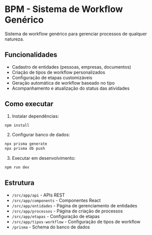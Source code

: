# BPM - Sistema de Workflow Genérico

Sistema de workflow genérico para gerenciar processos de qualquer natureza.

## Funcionalidades

- Cadastro de entidades (pessoas, empresas, documentos)
- Criação de tipos de workflow personalizados
- Configuração de etapas customizáveis
- Geração automática de workflow baseado no tipo
- Acompanhamento e atualização do status das atividades

## Como executar

1. Instalar dependências:
```bash
npm install
```

2. Configurar banco de dados:
```bash
npx prisma generate
npx prisma db push
```

3. Executar em desenvolvimento:
```bash
npm run dev
```

## Estrutura

- `/src/app/api` - APIs REST
- `/src/app/components` - Componentes React
- `/src/app/entidades` - Página de gerenciamento de entidades
- `/src/app/processos` - Página de criação de processos
- `/src/app/etapas` - Configuração de etapas
- `/src/app/tipos-workflow` - Configuração de tipos de workflow
- `/prisma` - Schema do banco de dados